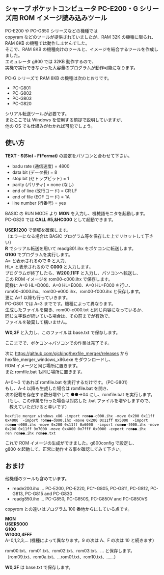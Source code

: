 ## シャープ ポケットコンピュータ PC-E200・G シリーズ用 ROM イメージ読み込みツール

PC-E200 や PC-G850 シリーズなどの機種では\
copyram などのツールが提供されていましたが、RAM 32K の機種に限られ、\
RAM 8KB の機種では動作しませんでした。\
そこで、RAM 8KB の機種向けのツールと、イメージを結合するツールを作成しました。\
エミュレータ g800 では 32KB 動作するので、\
実機で実行できなかった大容量のプログラムが動作可能になります。

PC-G シリーズで RAM 8KB の機種は次のとおりです。

- PC-G801
- PC-G802
- PC-G803
- PC-G820

シリアル転送ツールが必要です。\
またここでは Windows を使用する前提で説明していますが、\
他の OS でも仕組みがわかれば可能でしょう。

## 使い方

**TEXT - S(Sio) - F(Format)** の設定をパソコンと合わせて下さい。

- badu rate   (通信速度)       = 4800
- data bit    (データ長)       = 8
- stop bit    (セトップビット) = 1
- parity      (パリティ)       = none (なし)
- end of line (改行コード)    = CR LF
- end of file (EOF コード)    = 1A
- line number (行番号)        = yes

BASIC の RUN MODE より **MON** を入力し、機械語モニタを起動します。\
PC-G820 では **CALL #5,&HC000** として起動できます。

**USER1200** で領域を確保します。\
（エラーになる場合は BASIC プログラム等を保存した上でリセットして下さい）\
**R** でシリアル転送を用いて readg801.ihx をポケコンに転送します。\
**G100** でプログラムを実行します。\
A= と表示されるので **0** と入力、\
HL= と表示されるので **C000** と入力します。\
プログラムが終了したら、**W200,11FF** と入力し、パソコンへ転送し、\
この ROM イメージを rom00-c000.ihx で保存します。\
同様に A=0 HL=D000、A=0 HL=E000、A=0 HL=F000 を行い、\
rom00-d000.ihx、rom00-e000.ihx、rom00-f000.ihx と保存します。\
更に A=1 以降も行っていきます。\
PC-G801 では A=3 までです。機種によって異なります。\
生成したファイルを開き、rom00-c000.txt と同じ内容になっているか、\
同じ文字鉄が続いている場合は、その前までが有効で、\
ファイルを破棄して構いません。

**W0,3F** と入力し、このファイルは base.txt で保存します。

ここまでで、ポケコン→パソコンでの作業は完了です。

次に https://github.com/gicking/hexfile_merger/releases から\
hexfile_merger_windows_x86.exe をダウンロードし、\
ROM イメージと同じ場所に置きます。\
また romfile.bat も同じ場所に置きます。

A=0～3 であれば romfile.bat を実行するだけです。（PC-G801）\
もし、A-4 以降も生成した場合は romfile.bat を開き、\
次の記載を存在する数分増やして ●●→04 にし、romfile.bat を実行します。\
（もし、この作業を行った場合は対応した .bat ファイルを増やしますので、\
　教えていただけると幸いです）

```
hexfile_merger_windows_x86 -import rom●●-c000.ihx -move 0x200 0x11ff 0x4000  -import rom●●-d000.ihx -move 0x200 0x11ff 0x5000  -import rom●●-e000.ihx -move 0x200 0x11ff 0x6000  -import rom●●-f000.ihx -move 0x200 0x11ff 0x7000 -move 0x4000 0x7fff 0x0000 -export rom●●.ihx
ren rom●●.ihx rom●●.txt
```

これで ROM イメージの生成ができました。g800config で設定し、\
g800 を起動して、正常に動作する事を確認してみて下さい。

## おまけ

他機種のツールも含めています。

- reade200.ihx ... PC-E200, PC-E220, PC^-G805, PC-G811, PC-G812, PC-G813, PC-G815 and PC-G830
- readg850.ihx ... PC-G850, PC-G850S, PC-G850V and PC-G850VS

copyrom との違いはプログラム 100 番地からにしている点です。

**MON** \
**USER5000** \
**G100** \
**W1000,4FFF** \
A=0,1,2,3,... (機種によって異なります。9 の次は A、F の次は 10 と続きます）

rom00.txt、rom01.txt、rom02.txt、rom03.txt、... と保存します。\
（rom09.txt、rom0a.txt、...rom0f.txt、rom10.txt、……）

**W0,3F** は base.txt で保存します。
